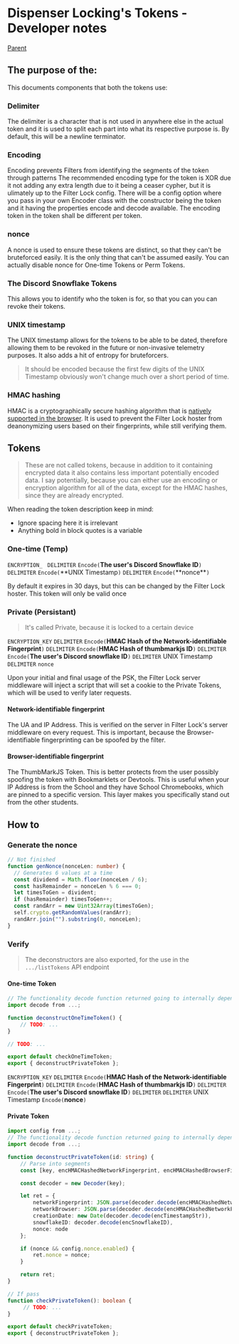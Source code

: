 # Dispenser Locking's Tokens - Developer notes

[Parent](./Index.md)

## The purpose of the:

This documents components that both the tokens use:

### Delimiter

The delimiter is a character that is not used in anywhere else in the actual token and it is used to split each part into what its respective purpose is. By default, this will be a newline terminator.

### Encoding

Encoding prevents Filters from identifying the segments of the token through patterns The recommended encoding type for the token is XOR due it not adding any extra length due to it being a ceaser cypher, but it is ulimately up to the Filter Lock config. There will be a config option where you pass in your own Encoder class with the constructor being the token and it having the properties encode and decode available. The encoding token in the token shall be different per token.

### nonce

A nonce is used to ensure these tokens are distinct, so that they can't be bruteforced easily. It is the only thing that can't be assumed easily. You can actually disable nonce for One-time Tokens or Perm Tokens.

### The Discord Snowflake Tokens

This allows you to identify who the token is for, so that you can you can revoke their tokens.

### UNIX timestamp

The UNIX timestamp allows for the tokens to be able to be dated, therefore allowing them to be revoked in the future or non-invasive telemetry purposes. It also adds a hit of entropy for bruteforcers.

> It should be encoded because the first few digits of the UNIX Timestamp obviously won't change much over a short period of time.

### HMAC hashing

HMAC is a cryptographically secure hashing algorithm that is [natively supported in the browser](https://developer.mozilla.org/en-US/docs/Web/API/SubtleCrypto/sign#hmac). It is used to prevent the Filter Lock hoster from deanonymizing users based on their fingerprints, while still verifying them.

## Tokens

> These are not called tokens, because in addition to it containing encrypted data it also contains less important potentially encoded data. I say potentially, because you can either use an encoding or encryption algorithm for all of the data, except for the HMAC hashes, since they are already encrypted.

When reading the token description keep in mind:

- Ignore spacing here it is irrelevant
- Anything bold in block quotes is a variable

### One-time (Temp)

`ENCRYPTION_
` `DELIMITER` `Encode(`**The user's Discord Snowflake ID**`)` `DELIMITER` `Encode(`**UNIX Timestamp`)` `DELIMITER` `Encode(`**nonce\*\*`)`

By default it expires in 30 days, but this can be changed by the Filter Lock hoster. This token will only be valid once

### Private (Persistant)

> It's called Private, because it is locked to a certain device

`ENCRYPTION_KEY` `DELIMITER` `Encode(`**HMAC Hash of the Network-identifiable Fingerprint**`)` `DELIMITER` `Encode(`**HMAC Hash of thumbmarkjs ID**`)` `DELIMITER` `Encode(`**The user's Discord snowflake ID**`)` `DELIMITER` UNIX Timestamp `DELIMITER` `nonce`

Upon your initial and final usage of the PSK, the Filter Lock server middleware will inject a script that will set a cookie to the Private Tokens, which will be used to verify later requests.

#### Network-identifiable fingerprint

The UA and IP Address. This is verified on the server in Filter Lock's server middleware on every request. This is important, because the Browser-identifiable fingerprinting can be spoofed by the filter.

#### Browser-identifiable fingerprint

The ThumbMarkJS Token. This is better protects from the user possibly spoofing the token with Bookmarklets or Devtools. This is useful when your IP Address is from the School and they have School Chromebooks, which are pinned to a specific version. This layer makes you specifically stand out from the other students.

## How to

### Generate the nonce

```ts
// Not finished
function genNonce(nonceLen: number) {
  // Generates 6 values at a time
  const dividend = Math.floor(nonceLen / 6);
  const hasRemainder = nonceLen % 6 === 0;
  let timesToGen = divident;
  if (hasRemainder) timesToGen++;
  const randArr = new Uint32Array(timesToGen);
  self.crypto.getRandomValues(randArr);
  randArr.join("").substring(0, nonceLen);
}
```

### Verify

> The deconstructors are also exported, for the use in the `.../listTokens` API endpoint

#### One-time Token

```ts
// The functionality decode function returned going to internally depend upon config.tokenType
import decode from ...;

function deconstructOneTimeToken() {
    // TODO: ...
}

// TODO: ...

export default checkOneTimeToken;
export { deconstructPrivateToken };
```

`ENCRYPTION_KEY` `DELIMITER` `Encode(`**HMAC Hash of the Network-identifiable Fingerprint**`)` `DELIMITER` `Encode(`**HMAC Hash of thumbmarkjs ID**`)` `DELIMITER` `Encode(`**The user's Discord snowflake ID**`)` `DELIMITER` `DELIMITER` UNIX Timestamp `Encode(`**nonce**`)`

#### Private Token

```ts
import config from ...;
// The functionality decode function returned going to internally depend upon config.tokenType
import decode from ...;

function deconstructPrivateToken(id: string) {
    // Parse into segments
    const [key, encHMACHashedNetworkFingerprint, encHMACHashedBrowserFingerprint, encSnowflakeID, encTimestampStr, nonce] = id.split(config.delimiterChar);

    const decoder = new Decoder(key);

    let ret = {
        networkFingerprint: JSON.parse(decoder.decode(encHMACHashedNetworkFingerprint)),
        networkBrowser: JSON.parse(decoder.decode(encHMACHashedNetworkFingerprint)),
        creationDate: new Date(decoder.decode(encTimestampStr)),
        snowflakeID: decoder.decode(encSnowflakeID),
        nonce: node
    };

    if (nonce && config.nonce.enabled) {
        ret.nonce = nonce;
    }

    return ret;
}

// If pass
function checkPrivateToken(): boolean {
     // TODO: ...
}

export default checkPrivateToken;
export { deconstructPrivateToken };
```
